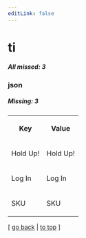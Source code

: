 ```yaml
---
editLink: false
---
```


# ti

##### All missed: 3


### json

##### Missing: 3

<table width="100%">
<tr><th width="50%">

Key

</th><th width="50%">

Value

</th></tr>
<tr><td width="50%">

Hold Up!

</td><td width="50%">

Hold Up!

</td></tr>
<tr><td width="50%">

Log In

</td><td width="50%">

Log In

</td></tr>
<tr><td width="50%">

SKU

</td><td width="50%">

SKU

</td></tr>
</table>

[ [go back](../status.md) | [to top](#) ]

